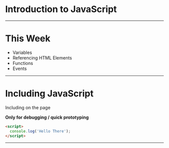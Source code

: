 # Introduction to JavaScript

---

# This Week

* Variables
* Referencing HTML Elements
* Functions
* Events

---

# Including JavaScript

Including on the page

__Only for debugging / quick prototyping__

```HTML
<script>
  console.log('Hello There');
</script>
```

---
